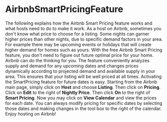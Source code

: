 # AirbnbSmartPricingFeature
The following explains how the Airbnb Smart Pricing feature works and what hosts need to do to make it work.
As a host on Airbnb, sometimes you don't know what price to choose for a listing. Some nights can garner higher prices than other nights, due to specific demand factors in your area. For example there may be upcoming events or holidays that will create higher demand for homes such as yours. With the free Airbnb Smart Pricing feature, you don't need to figure out future optimal price for your home.  Airbnb can do the thinking for you. The feature conveniently analyzes supply and demand for any upcoming dates and changes prices dynamically according to projected demand and available supply in your area. This ensures that your listing will be well priced at all times.
Activating the SmartPricing feature for future dates is easy.  Starting from the Airbnb main page, simply click on **Host** and choose **Listing**. Then click on **Pricing**. Click on **Edit** to the right of **Nightly Price**. Then click **On** to the right of **Smart Pricing**. Now you may click on **View Calendar** and view the prices for each date. You can always modify pricing for specific dates by selecting those dates and making changes in the tool box to the right of the calendar. Enjoy hosting on Airbnb!
